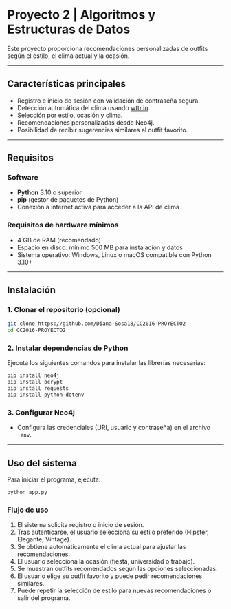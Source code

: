 # Proyecto 2 | Algoritmos y Estructuras de Datos

Este proyecto proporciona recomendaciones personalizadas de outfits según el estilo, el clima actual y la ocasión.

---

## Características principales

- Registro e inicio de sesión con validación de contraseña segura.
- Detección automática del clima usando [wttr.in](https://wttr.in).
- Selección por estilo, ocasión y clima.
- Recomendaciones personalizadas desde Neo4j.
- Posibilidad de recibir sugerencias similares al outfit favorito.

---

## Requisitos

### Software

- **Python** 3.10 o superior
- **pip** (gestor de paquetes de Python)
- Conexión a internet activa para acceder a la API de clima  

### Requisitos de hardware mínimos

- 4 GB de RAM (recomendado)  
- Espacio en disco: mínimo 500 MB para instalación y datos  
- Sistema operativo: Windows, Linux o macOS compatible con Python 3.10+  

---

## Instalación

### 1. Clonar el repositorio (opcional)

```bash
git clone https://github.com/Diana-Sosa18/CC2016-PROYECTO2 
cd CC2016-PROYECTO2
```

### 2. Instalar dependencias de Python

Ejecuta los siguientes comandos para instalar las librerías necesarias:

```bash
pip install neo4j
pip install bcrypt
pip install requests
pip install python-dotenv
```

### 3. Configurar Neo4j

- Configura las credenciales (URI, usuario y contraseña) en el archivo `.env`.

---

## Uso del sistema

Para iniciar el programa, ejecuta:

```bash
python app.py
```

### Flujo de uso

1. El sistema solicita registro o inicio de sesión.  
2. Tras autenticarse, el usuario selecciona su estilo preferido (Hipster, Elegante, Vintage).  
3. Se obtiene automáticamente el clima actual para ajustar las recomendaciones.  
4. El usuario selecciona la ocasión (fiesta, universidad o trabajo).  
5. Se muestran outfits recomendados según las opciones seleccionadas.  
6. El usuario elige su outfit favorito y puede pedir recomendaciones similares.  
7. Puede repetir la selección de estilo para nuevas recomendaciones o salir del programa.
